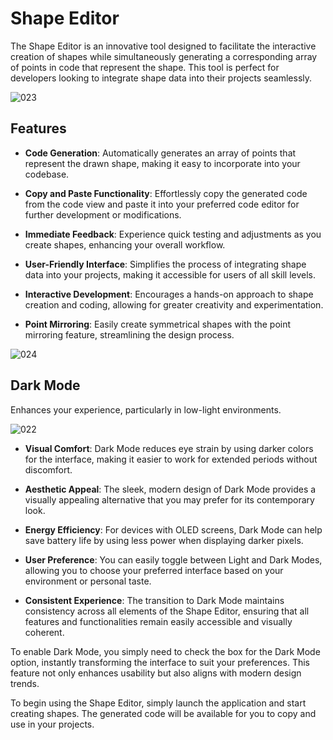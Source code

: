 # Shape Editor

The Shape Editor is an innovative tool designed to facilitate the interactive creation of shapes while simultaneously generating a corresponding array of points in code that represent the shape. This tool is perfect for developers looking to integrate shape data into their projects seamlessly.


![023](https://github.com/user-attachments/assets/a3785b9f-f380-455d-a561-4f6b1b93695e)


## Features

- **Code Generation**: Automatically generates an array of points that represent the drawn shape, making it easy to incorporate into your codebase.
  
- **Copy and Paste Functionality**: Effortlessly copy the generated code from the code view and paste it into your preferred code editor for further development or modifications.

- **Immediate Feedback**: Experience quick testing and adjustments as you create shapes, enhancing your overall workflow.

- **User-Friendly Interface**: Simplifies the process of integrating shape data into your projects, making it accessible for users of all skill levels.

- **Interactive Development**: Encourages a hands-on approach to shape creation and coding, allowing for greater creativity and experimentation.

- **Point Mirroring**: Easily create symmetrical shapes with the point mirroring feature, streamlining the design process.




![024](https://github.com/user-attachments/assets/6f39c640-d8ab-4d82-b694-58fd03f2e80d)


  

## Dark Mode

Enhances your experience, particularly in low-light environments. 
  
![022](https://github.com/user-attachments/assets/30dfd866-5653-4cfa-9765-4d6d3ef6231b)



- **Visual Comfort**: Dark Mode reduces eye strain by using darker colors for the interface, making it easier to work for extended periods without discomfort.

- **Aesthetic Appeal**: The sleek, modern design of Dark Mode provides a visually appealing alternative that you may prefer for its contemporary look.

- **Energy Efficiency**: For devices with OLED screens, Dark Mode can help save battery life by using less power when displaying darker pixels.

- **User Preference**: You can easily toggle between Light and Dark Modes, allowing you to choose your preferred interface based on your environment or personal taste.

- **Consistent Experience**: The transition to Dark Mode maintains consistency across all elements of the Shape Editor, ensuring that all features and functionalities remain easily accessible and visually coherent.

To enable Dark Mode, you simply need to check the box for the Dark Mode option, instantly transforming the interface to suit your preferences. This feature not only enhances usability but also aligns with modern design trends.

To begin using the Shape Editor, simply launch the application and start creating shapes. The generated code will be available for you to copy and use in your projects.



